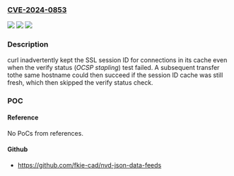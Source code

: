 ### [CVE-2024-0853](https://cve.mitre.org/cgi-bin/cvename.cgi?name=CVE-2024-0853)
![](https://img.shields.io/static/v1?label=Product&message=curl&color=blue)
![](https://img.shields.io/static/v1?label=Version&message=8.5.0%3C%3D%208.5.0%20&color=brighgreen)
![](https://img.shields.io/static/v1?label=Vulnerability&message=CWE-299%20Improper%20Check%20for%20Certificate%20Revocation%20&color=brighgreen)

### Description

curl inadvertently kept the SSL session ID for connections in its cache even when the verify status (*OCSP stapling*) test failed. A subsequent transfer tothe same hostname could then succeed if the session ID cache was still fresh, which then skipped the verify status check.

### POC

#### Reference
No PoCs from references.

#### Github
- https://github.com/fkie-cad/nvd-json-data-feeds

